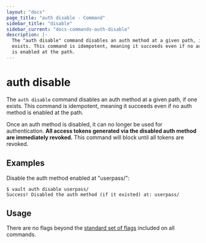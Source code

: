 ```yaml
---
layout: "docs"
page_title: "auth disable - Command"
sidebar_title: "disable"
sidebar_current: "docs-commands-auth-disable"
description: |-
  The "auth disable" command disables an auth method at a given path, if one
  exists. This command is idempotent, meaning it succeeds even if no auth method
  is enabled at the path.
---
```


# auth disable

The `auth disable` command disables an auth method at a given path, if one
exists. This command is idempotent, meaning it succeeds even if no auth method
is enabled at the path.

Once an auth method is disabled, it can no longer be used for authentication.
**All access tokens generated via the disabled auth method are immediately
revoked.** This command will block until all tokens are revoked.

## Examples

Disable the auth method enabled at "userpass/":

```text
$ vault auth disable userpass/
Success! Disabled the auth method (if it existed) at: userpass/
```

## Usage

There are no flags beyond the [standard set of flags](/docs/commands/index.html)
included on all commands.
